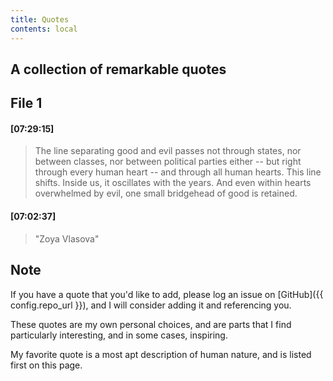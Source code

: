 ```yaml
---
title: Quotes
contents: local
---
```


## A collection of remarkable quotes

## File 1

#### [07:29:15]

> The line separating good and evil passes not through states, nor between classes, nor between political parties either -- but right through every human heart -- and through all human hearts. This line shifts. Inside us, it oscillates with the years. And even within hearts overwhelmed by evil, one small bridgehead of good is retained.

#### [07:02:37]

> "Zoya Vlasova"

## Note

If you have a quote that you'd like to add, please log an issue on [GitHub]({{ config.repo_url }}), and I will consider adding it and referencing you.

These quotes are my own personal choices, and are parts that I find particularly interesting, and in some cases, inspiring.

My favorite quote is a most apt description of human nature, and is listed first on this page.


